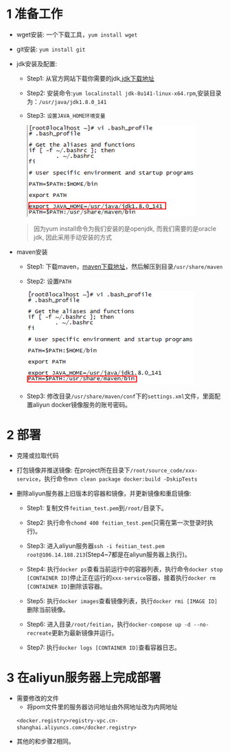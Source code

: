 

# 1 准备工作
- wget安装: 一个下载工具，`yum install wget`

- git安装: `yum install git`

- jdk安装及配置:
    * Step1: 从官方网站下载你需要的jdk,[jdk下载地址](http://download.oracle.com/otn-pub/java/jdk/8u141-b15/336fa29ff2bb4ef291e347e091f7f4a7/jdk-8u141-linux-x64.rpm?AuthParam=1500866848_2b53dd92b4aa8f5fe7dc45eb42584033)
    * Step2: 安装命令:`yum localinstall jdk-8u141-linux-x64.rpm`,安装目录为：`/usr/java/jdk1.8.0_141`
    * Step3: `设置JAVA_HOME环境变量`
    
        ![java环境变量配置](images/aliyun-deploy/java-config.png)
        
  > 因为yum install命令为我们安装的是openjdk, 而我们需要的是oracle jdk, 因此采用手动安装的方式

- maven安装
    * Step1: 下载maven，[maven下载地址](http://mirrors.tuna.tsinghua.edu.cn/apache/maven/maven-3/3.5.0/binaries/apache-maven-3.5.0-bin.zip)，然后解压到目录`/usr/share/maven`
    * Step2: 设置`PATH`
    
        ![maven环境变量配置](images/aliyun-deploy/maven-config.png)
    
    * Step3: 修改目录`/usr/share/maven/conf`下的`settings.xml`文件，里面配置aliyun docker镜像服务的账号密码。


# 2 部署

- 克隆或拉取代码

- 打包镜像并推送镜像: 在project所在目录下`/root/source_code/xxx-service`，执行命令`mvn clean package docker:build -DskipTests`

- 删除aliyun服务器上旧版本的容器和镜像，并更新镜像和重启镜像:
    * Step1: 复制文件`feitian_test.pem`到`/root/`目录下。
    
    * Step2: 执行命令`chomd 400 feitian_test.pem`(只需在第一次登录时执行)。
    
    * Step3: 进入aliyun服务器`ssh -i feitian_test.pem root@106.14.188.213`(Step4~7都是在aliyun服务器上执行)。
    
    * Step4: 执行`docker ps`查看当前运行中的容器列表，执行命令`docker stop [CONTAINER ID]`停止正在运行的`xxx-service`容器，接着执行`docker rm [CONTAINER ID]`删除该容器。
   
    * Step5: 执行`docker images`查看镜像列表，执行`docker rmi [IMAGE ID]`删除当前镜像。
    
    * Step6: 进入目录`/root/feitian`，执行`docker-compose up -d --no-recreate`更新为最新镜像并运行。
    
    * Step7: 执行`docker logs [CONTAINER ID]`查看容器日志。
    
    
# 3 在aliyun服务器上完成部署
- 需要修改的文件
    * 将pom文件里的服务器访问地址由外网地址改为内网地址
    ```
    <docker.registry>registry-vpc.cn-shanghai.aliyuncs.com</docker.registry>
    ```
- 其他的和步骤2相同。